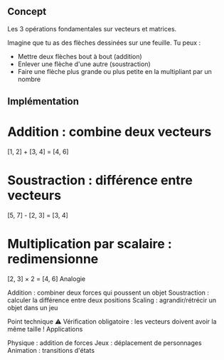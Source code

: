 ## Concept
Les 3 opérations fondamentales sur vecteurs et matrices.

Imagine que tu as des flèches dessinées sur une feuille. Tu peux :

- Mettre deux flèches bout à bout (addition)
- Enlever une flèche d'une autre (soustraction)
- Faire une flèche plus grande ou plus petite en la multipliant par un nombre

## Implémentation
# Addition : combine deux vecteurs
[1, 2] + [3, 4] = [4, 6]

# Soustraction : différence entre vecteurs
[5, 7] - [2, 3] = [3, 4]

# Multiplication par scalaire : redimensionne
[2, 3] × 2 = [4, 6]
Analogie

Addition : combiner deux forces qui poussent un objet
Soustraction : calculer la différence entre deux positions
Scaling : agrandir/rétrécir un objet dans un jeu

Point technique
⚠️ Vérification obligatoire : les vecteurs doivent avoir la même taille !
Applications

Physique : addition de forces
Jeux : déplacement de personnages
Animation : transitions d'états
